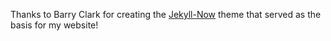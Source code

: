 Thanks to Barry Clark for creating the [Jekyll-Now](https://github.com/barryclark/jekyll-now) theme that served as the basis for my website!
